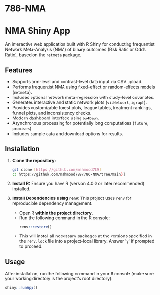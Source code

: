 # 786-NMA
# NMA Shiny App

An interactive web application built with R Shiny for conducting frequentist Network Meta-Analysis (NMA) of binary outcomes (Risk Ratio or Odds Ratio), based on the `netmeta` package.

## Features

* Supports arm-level and contrast-level data input via CSV upload.
* Performs frequentist NMA using fixed-effect or random-effects models (`netmeta`).
* Includes optional network meta-regression with study-level covariates.
* Generates interactive and static network plots (`visNetwork`, `igraph`).
* Provides customizable forest plots, league tables, treatment rankings, funnel plots, and inconsistency checks.
* Modern dashboard interface using `bs4Dash`.
* Asynchronous processing for potentially long computations (`future`, `promises`).
* Includes sample data and download options for results.

## Installation

1.  **Clone the repository:**
    ```bash
    git clone [https://github.com/mahmood789]
    cd https://github.com/mahmood789/786-NMA/tree/main)]
    ```

2.  **Install R:** Ensure you have R (version 4.0.0 or later recommended) installed.

3.  **Install Dependencies using `renv`:** This project uses `renv` for reproducible dependency management.
    * Open R **within the project directory**.
    * Run the following command in the R console:
        ```R
        renv::restore()
        ```
    * This will install all necessary packages at the versions specified in the `renv.lock` file into a project-local library. Answer 'y' if prompted to proceed.

## Usage

After installation, run the following command in your R console (make sure your working directory is the project's root directory):

```R
shiny::runApp()
